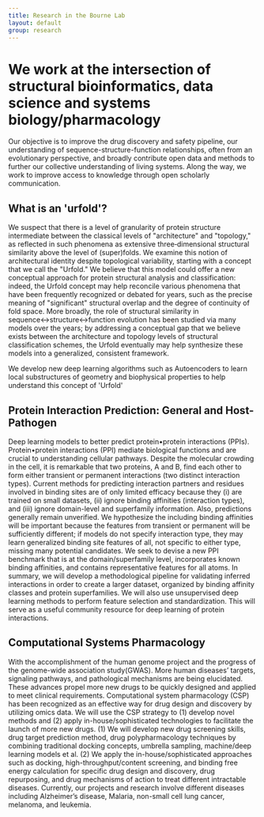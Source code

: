 ```yaml
---
title: Research in the Bourne Lab
layout: default
group: research
---
```


# We work at the intersection of structural bioinformatics, data science and systems biology/pharmacology

Our objective is to improve the drug discovery and safety pipeline, our understanding of sequence-structure-function relationships, often from an evolutionary perspective, and broadly contribute open data and methods to further our collective understanding of living systems. Along the way, we work to improve access to knowledge through open scholarly communication.

## What is an 'urfold'?

We suspect that there is a level of granularity of protein structure intermediate between the classical levels of "architecture" and "topology," as reflected in such phenomena as extensive three‐dimensional structural similarity above the level of (super)folds. We examine this notion of architectural identity despite topological variability, starting with a concept that we call the "Urfold." We believe that this model could offer a new conceptual approach for protein structural analysis and classification: indeed, the Urfold concept may help reconcile various phenomena that have been frequently recognized or debated for years, such as the precise meaning of "significant" structural overlap and the degree of continuity of fold space. More broadly, the role of structural similarity in sequence↔structure↔function evolution has been studied via many models over the years; by addressing a conceptual gap that we believe exists between the architecture and topology levels of structural classification schemes, the Urfold eventually may help synthesize these models into a generalized, consistent framework.

We develop new deep learning algorithms such as Autoencoders to learn local substructures of geometry and biophysical properties to help understand this concept of 'Urfold'

## Protein Interaction Prediction: General and Host-Pathogen
Deep learning models to better predict protein•protein interactions (PPIs). Protein•protein interactions (PPI) mediate biological functions and are crucial to understanding cellular pathways.  Despite the molecular crowding in the cell, it is remarkable that two proteins, A and B, find each other to form either transient or permanent interactions (two distinct interaction types). Current methods for predicting interaction partners and residues involved in binding sites are of only limited efficacy because they (i) are trained on small datasets, (ii) ignore binding affinities (interaction types), and (iii) ignore domain-level and superfamily information. Also, predictions generally remain unverified. We hypothesize the including binding affinities will be important because the features from transient or permanent will be sufficiently different; if models do not specify interaction type, they may learn generalized binding site features of all, not specific to either type, missing many potential candidates. We seek to devise a new PPI benchmark that is at the domain/superfamily level, incorporates known binding affinities, and contains representative features for all atoms. In summary, we will develop a methodological pipeline for validating inferred interactions in order to create a larger dataset, organized by binding affinity classes and protein superfamilies. We will also use unsupervised deep learning methods to perform feature selection and standardization. This will serve as a useful community resource for deep learning of protein interactions.

## Computational Systems Pharmacology
With the accomplishment of the human genome project and the progress of the genome-wide association study(GWAS). More human diseases’ targets, signaling pathways, and pathological mechanisms are being elucidated. These advances propel more new drugs to be quickly designed and applied to meet clinical requirements. Computational system pharmacology (CSP) has been recognized as an effective way for drug design and discovery by utilizing omics data. We will use the CSP strategy to (1) develop novel methods and (2) apply in-house/sophisticated technologies to facilitate the launch of more new drugs. (1) We will develop new drug screening skills, drug target prediction method, drug polypharmacology techniques by combining traditional docking concepts, umbrella sampling, machine/deep learning models et al. (2) We apply the in-house/sophisticated approaches such as docking, high-throughput/content screening, and binding free energy calculation for specific drug design and discovery, drug repurposing, and drug mechanisms of action to treat different intractable diseases. Currently, our projects and research involve different diseases including Alzheimer’s disease, Malaria, non-small cell lung cancer, melanoma, and leukemia.
